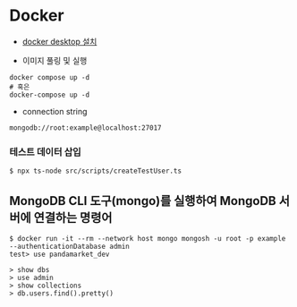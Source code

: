 # Docker

- [docker desktop 설치](https://www.docker.com/products/docker-desktop/)

- 이미지 풀링 및 실행

```shell
docker compose up -d
# 혹은
docker-compose up -d
```

- connection string

```
mongodb://root:example@localhost:27017
```

### 테스트 데이터 삽입

```
$ npx ts-node src/scripts/createTestUser.ts
```

## MongoDB CLI 도구(mongo)를 실행하여 MongoDB 서버에 연결하는 명령어

```
$ docker run -it --rm --network host mongo mongosh -u root -p example --authenticationDatabase admin
test> use pandamarket_dev
```

```
> show dbs
> use admin
> show collections
> db.users.find().pretty()
```
